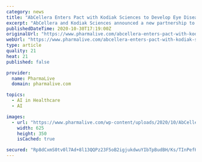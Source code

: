 ```yaml
---
category: news
title: "AbCellera Enters Pact with Kodiak Sciences to Develop Eye Disease Antibodies"
excerpt: "AbCellera and Kodiak Sciences announced a new partnership to create and develop therapeutic antibodies for ophthalmologic indications."
publishedDateTime: 2020-10-30T17:19:00Z
originalUrl: "https://www.pharmalive.com/abcellera-enters-pact-with-kodiak-sciences-to-develop-eye-disease-antibodies/"
webUrl: "https://www.pharmalive.com/abcellera-enters-pact-with-kodiak-sciences-to-develop-eye-disease-antibodies/"
type: article
quality: 21
heat: 21
published: false

provider:
  name: PharmaLive
  domain: pharmalive.com

topics:
  - AI in Healthcare
  - AI

images:
  - url: "https://www.pharmalive.com/wp-content/uploads/2020/10/AbCellera-Enters-Pact-with-Kodiak-Sciences-to-Develop-Eye-Disease-Antibodies-BioSpace-10-30-20.jpeg"
    width: 625
    height: 350
    isCached: true

secured: "Rp8dCxmS0tv0l7Ad+8l13QQPz23F5oB2igjukdwuYIbTpBudBH/Ks/TInPefH5IvWVVGBdqS5oyWhdW5WWfb1HIq7iaMq5is7IhAbnqQmx2uvIaxyxYVPlfCdkOTm6Y9X0KZNb4537PhYEhBC3j1y+HI7sfqsJ68DjcaXDD6avNBE9F7F4oQ470EHE6NIiA2eIw94cUzPb9hNr++T1B5UANM3VkSfC8kteSDZWQEIc+l6pmxYpfTrTTpEUkscUQl2tw2b/RylGfv4zHHJTDtVLgp4RrGws0ZI1WaJQH4kJ2PK01cVtChTITeuaWwnFEWBW0sfQagblUYyhI0HBatYe2No/mK2yDFwJqeJaW7RsQ=;EwfuKcIo+DTIvDaIemMLGg=="
---
```


